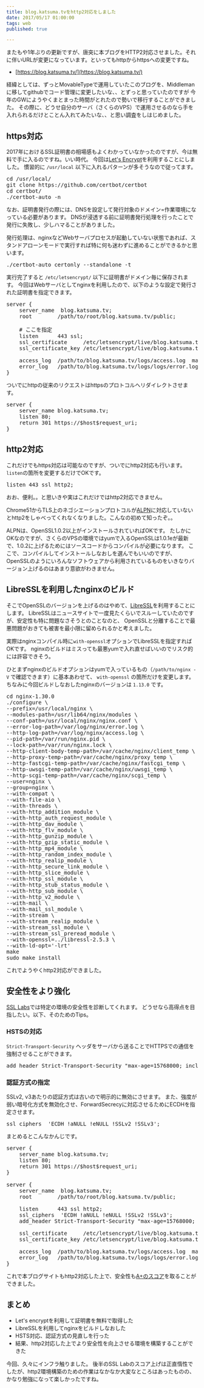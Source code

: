 ```yaml
---
title: blog.katsuma.tvをhttp2対応をしました
date: 2017/05/17 01:00:00
tags: web
published: true

---
```


またもや1年ぶりの更新ですが、唐突に本ブログをHTTP2対応させました。それに伴いURLが変更になっています。といってもhttpからhttpsへの変更ですね。

- [https://blog.katsuma.tv/](https://blog.katsuma.tv/)

経緯としては、ずっとMovableTypeで運用していたこのブログを、Middlemanに移してgithubでコード管理に変更したいな、、とずっと思っていたのですが
今年のGWにようやくまとまった時間がとれたので勢いで移行することができました。
その際に、どうせ自分のサーバ（さくらのVPS）で運用させるのなら手を入れられるだけとことん入れてみたいな、、と思い調査をしはじめました。

## https対応
2017年におけるSSL証明書の相場感もよくわかっていなかったのですが、今は無料で手に入るのですね。いい時代。
今回は[Let's Encrypt](https://letsencrypt.jp/)を利用することにしました。
慣習的に `/usr/local` 以下に入れるパターンが多そうなので従ってます。

<pre>
cd /usr/local/
git clone https://github.com/certbot/certbot
cd certbot/
./certbot-auto -n</pre>

なお、証明書発行の際には、DNSを設定して発行対象のドメイン=作業環境になっている必要があります。
DNSが浸透する前に証明書発行処理を行ったことで発行に失敗し、少しハマることがありました。

発行処理は、nginxなどWebサーバプロセスが起動していない状態であれば、スタンドアローンモードで実行すれば特に何も迷わずに進めることができるかと思います。

<pre>
./certbot-auto certonly --standalone -t</pre>

実行完了すると `/etc/letsencrypt/` 以下に証明書がドメイン毎に保存されます。
今回はWebサーバとしてnginxを利用したので、以下のような設定で発行された証明書を指定できます。

<pre>
server {
    server_name  blog.katsuma.tv;
    root        /path/to/root/blog.katsuma.tv/public;

    # ここを指定
    listen      443 ssl;
    ssl_certificate     /etc/letsencrypt/live/blog.katsuma.tv/fullchain.pem;
    ssl_certificate_key /etc/letsencrypt/live/blog.katsuma.tv/privkey.pem;

    access_log  /path/to/blog.katsuma.tv/logs/access.log  main;
    error_log   /path/to/blog.katsuma.tv/logs/logs/error.log   warn;
}</pre>


ついでにhttpの従来のリクエストはhttpsのプロトコルへリダイレクトさせます。


<pre>
server {
    server_name blog.katsuma.tv;
    listen 80;
    return 301 https://$host$request_uri;
}</pre>

## http2対応

これだけでもhttps対応は可能なのですが、ついでにhttp2対応も行います。
`listen`の箇所を変更するだけでOKです。

<pre>
listen 443 ssl http2;</pre>

おお、便利。。と思いきや実はこれだけではhttp2対応できません。

Chrome51からTLS上のネゴシエーションプロトコルが[ALPN](https://ja.wikipedia.org/wiki/Application-Layer_Protocol_Negotiation)に対応していないとhttp2をしゃべってくれなくなりました。こんなの初めて知ったぞ。。

ALPNは、OpenSSL1.0.2以上がインストールされていればOKです。
たしかにOKなのですが、さくらのVPSの環境ではyumで入るOpenSSLは1.0.1eが最新で、1.0.2に上げるためにはソースコードからコンパイルが必要になります。
ここで、コンパイルしてインストールしなおしを選んでもいいのですが、OpenSSLのようにいろんなソフトウェアから利用されているものをいきなりバージョン上げるのはあまり意欲がわきません。


## LibreSSLを利用したnginxのビルド

そこでOpenSSLのバージョンを上げるのはやめて、[LibreSSL](https://www.libressl.org/)を利用することにします。
LibreSSLはニュースサイトで一度見たくらいでスルーしていたのですが、安定性も特に問題なさそうとのことなのと、
OpenSSLと分離することで最悪問題がおきても被害を最小限に留められるかと考えました。

実際はnginxコンパイル時に`with-openssl`オプションでLibreSSLを指定すればOKです。
nginxのビルドはミスっても最悪yumで入れ直せばいいのでリスク的には許容できそう。

ひとまずnginxのビルドオプションはyumで入っているもの（`/path/to/nginx -V` で確認できます）に基本あわせて、
 `with-openssl` の箇所だけを変更します。ちなみに今回ビルドしなおしたnginxのバージョンは `1.13.0` です。

<pre>
cd nginx-1.30.0
./configure \
--prefix=/usr/local/nginx \
--modules-path=/usr/lib64/nginx/modules \
--conf-path=/usr/local/nginx/nginx.conf \
--error-log-path=/var/log/nginx/error.log \
--http-log-path=/var/log/nginx/access.log \
--pid-path=/var/run/nginx.pid \
--lock-path=/var/run/nginx.lock \
--http-client-body-temp-path=/var/cache/nginx/client_temp \
--http-proxy-temp-path=/var/cache/nginx/proxy_temp \
--http-fastcgi-temp-path=/var/cache/nginx/fastcgi_temp \
--http-uwsgi-temp-path=/var/cache/nginx/uwsgi_temp \
--http-scgi-temp-path=/var/cache/nginx/scgi_temp \
--user=nginx \
--group=nginx \
--with-compat \
--with-file-aio \
--with-threads \
--with-http_addition_module \
--with-http_auth_request_module \
--with-http_dav_module \
--with-http_flv_module \
--with-http_gunzip_module \
--with-http_gzip_static_module \
--with-http_mp4_module \
--with-http_random_index_module \
--with-http_realip_module \
--with-http_secure_link_module \
--with-http_slice_module \
--with-http_ssl_module \
--with-http_stub_status_module \
--with-http_sub_module \
--with-http_v2_module \
--with-mail \
--with-mail_ssl_module \
--with-stream \
--with-stream_realip_module \
--with-stream_ssl_module \
--with-stream_ssl_preread_module \
--with-openssl=../libressl-2.5.3 \
--with-ld-opt='-lrt'
make
sudo make install</pre>


これでようやくhttp2対応ができました。

## 安全性をより強化

[SSL Labs](https://www.ssllabs.com/ssltest/index.html)では特定の環境の安全性を診断してくれます。
どうせなら高得点を目指したい。以下、そのためのTips。

### HSTSの対応
`Strict-Transport-Security` ヘッダをサーバから送ることでHTTPSでの通信を強制させることができます。

<pre>
add_header Strict-Transport-Security "max-age=15768000; includeSubdomains";</pre>

### 認証方式の指定

SSLv2, v3あたりの認証方式は古いので明示的に無効にさせます。
また、強度が弱い暗号化方式を無効化させ、ForwardSecrecyに対応させるためにECDHを指定させます。

<pre>
ssl_ciphers  'ECDH !aNULL !eNULL !SSLv2 !SSLv3';</pre>


まとめるとこんなかんじです。


<pre>
server {
    server_name blog.katsuma.tv;
    listen 80;
    return 301 https://$host$request_uri;
}

server {
    server_name  blog.katsuma.tv;
    root        /path/to/root/blog.katsuma.tv/public;

    listen      443 ssl http2;
    ssl_ciphers  'ECDH !aNULL !eNULL !SSLv2 !SSLv3';
    add_header Strict-Transport-Security "max-age=15768000; includeSubdomains";

    ssl_certificate     /etc/letsencrypt/live/blog.katsuma.tv/fullchain.pem;
    ssl_certificate_key /etc/letsencrypt/live/blog.katsuma.tv/privkey.pem;

    access_log  /path/to/blog.katsuma.tv/logs/access.log  main;
    error_log   /path/to/blog.katsuma.tv/logs/logs/error.log   warn;
}</pre>

これで本ブログサイトもhttp2対応した上で、安全性も[A+のスコア](https://www.ssllabs.com/ssltest/analyze.html?d=blog.katsuma.tv)を取ることができました。

## まとめ
- Let's encryptを利用して証明書を無料で取得した
- LibreSSLを利用してnginxをビルドしなおした
- HSTS対応、認証方式の見直しを行った
- 結果、http2対応した上でより安全性を向上させる環境を構築することができた

今回、久々にインフラ触りました。
後半のSSL Labのスコア上げは正直惰性でしたが、http2環境構築のための作業はなかなか大変なところはあったものの、かなり勉強になって楽しかったですね。
